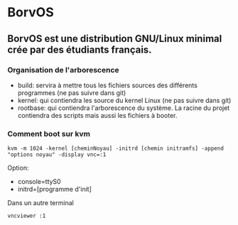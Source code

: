 # BorvOS
BorvOS est une distribution GNU/Linux minimal crée par des étudiants français.
----
### Organisation de l'arborescence
- build: servira à mettre tous les fichiers sources des différents programmes (ne pas suivre dans git)
- kernel: qui contiendra les source du kernel Linux (ne pas suivre dans git)
- rootbase: qui contiendra l'arborescence du système.
La racine du projet contiendra des scripts mais aussi les fichiers à booter.
### Comment boot sur kvm
```Linux
kvm -m 1024 -kernel [cheminNoyau] -initrd [chemin initramfs] -append "options noyau" -display vnc=:1 
```
Option:
- console=ttyS0
- initrd=[programme d'init]

Dans un autre terminal
```
vncviewer :1
```
